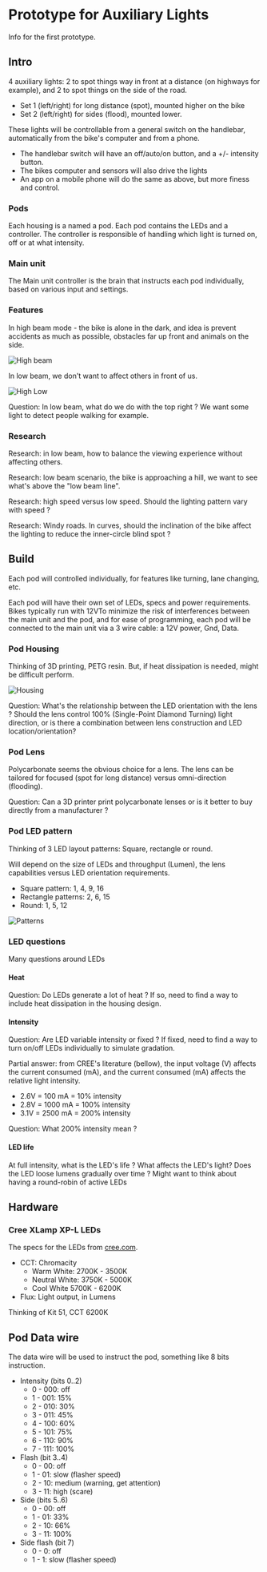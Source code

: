# Prototype for Auxiliary Lights

Info for the first prototype.

## Intro

4 auxiliary lights: 2 to spot things way in front at a distance (on highways for example), and 2 to spot things on the side of the road.

- Set 1 (left/right) for long distance (spot), mounted higher on the bike
- Set 2 (left/right) for sides (flood), mounted lower.

These lights will be controllable from a general switch on the handlebar, automatically from the bike's computer and from a phone.

- The handlebar switch will have an off/auto/on button, and a +/- intensity button.
- The bikes computer and sensors will also drive the lights
- An app on a mobile phone will do the same as above, but more finess and control.

### Pods

Each housing is a named a pod.  Each pod contains the LEDs and a controller.  The controller is responsible of handling which light is turned on, off or at what intensity.

### Main unit

The Main unit controller is the brain that instructs each pod individually, based on various input and settings.

### Features

In high beam mode - the bike is alone in the dark, and idea is prevent accidents as much as possible, obstacles far up front and animals on the side.

![High beam](images/spot%20versus%20flood.png)

In low beam, we don't want to affect others in front of us.

![High Low](images/spot%20high%20low%20beam.png)

Question: In low beam, what do we do with the top right ?  We want some light to detect people walking for example.

### Research

Research: in low beam, how to balance the viewing experience without affecting others.

Research: low beam scenario, the bike is approaching a hill, we want to see what's above the "low beam line".

Research: high speed versus low speed.  Should the lighting pattern vary with speed ?

Research: Windy roads.  In curves, should the inclination of the bike affect the lighting to reduce the inner-circle blind spot ?

## Build

Each pod will controlled individually, for features like turning, lane changing, etc.

Each pod will have their own set of LEDs, specs and power requirements.  Bikes typically run with 12VTo minimize the risk of interferences between the main unit and the pod, and for ease of programming, each pod will be connected to the main unit via a 3 wire cable: a 12V power, Gnd, Data.

### Pod Housing

Thinking of 3D printing, PETG resin.  But, if heat dissipation is needed, might be difficult perform.

![Housing](images/Housing%20proto%201.png)

Question: What's the relationship between the LED orientation with the lens ?  Should the lens control 100% (Single-Point Diamond Turning) light direction, or is there a combination between lens construction and LED location/orientation?

### Pod Lens

Polycarbonate seems the obvious choice for a lens.  The lens can be tailored for focused (spot for long distance) versus omni-direction (flooding).

Question: Can a 3D printer print polycarbonate lenses or is it better to buy directly from a manufacturer ?

### Pod LED pattern

Thinking of 3 LED layout patterns: Square, rectangle or round.

Will depend on the size of LEDs and throughput (Lumen), the lens capabilities versus LED orientation requirements.

- Square pattern: 1, 4, 9, 16  
- Rectangle patterns: 2, 6, 15
- Round: 1, 5, 12

![Patterns](images/Led%20layout%20patterns.png)

### LED questions

Many questions around LEDs

#### Heat

Question: Do LEDs generate a lot of heat ?  If so, need to find a way to include heat dissipation in the housing design.

#### Intensity

Question: Are LED variable intensity or fixed ?  If fixed, need to find a way to turn on/off LEDs individually to simulate gradation.

Partial answer: from CREE's literature (bellow), the input voltage (V) affects the current consumed (mA), and the current consumed (mA) affects the relative light intensity.

- 2.6V = 100 mA = 10% intensity
- 2.8V = 1000 mA = 100% intensity
- 3.1V = 2500 mA = 200% intensity

Question: What 200% intensity mean ?

#### LED life

At full intensity, what is the LED's life ?  What affects the LED's light? Does the LED loose lumens gradually over time ?  Might want to think about having a round-robin of active LEDs

## Hardware

### Cree XLamp XP-L LEDs

The specs for the LEDs from [cree.com](https://www.cree.com/led-components/media/documents/ds-XPL.pdf).

- CCT: Chromacity
  - Warm White: 2700K - 3500K
  - Neutral White: 3750K - 5000K
  - Cool White 5700K - 6200K
- Flux: Light output, in Lumens

Thinking of Kit 51, CCT 6200K

## Pod Data wire

The data wire will be used to instruct the pod, something like 8 bits instruction.

- Intensity (bits 0..2)
  - 0 - 000: off
  - 1 - 001: 15%
  - 2 - 010: 30%
  - 3 - 011: 45%
  - 4 - 100: 60%
  - 5 - 101: 75%
  - 6 - 110: 90%
  - 7 - 111: 100%
- Flash (bit 3..4)
  - 0 - 00: off
  - 1 - 01: slow (flasher speed)
  - 2 - 10: medium (warning, get attention)
  - 3 - 11: high (scare)
- Side (bits 5..6)
  - 0 - 00: off
  - 1 - 01: 33%
  - 2 - 10: 66%
  - 3 - 11: 100%
- Side flash (bit 7)
  - 0 - 0: off
  - 1 - 1: slow (flasher speed)

